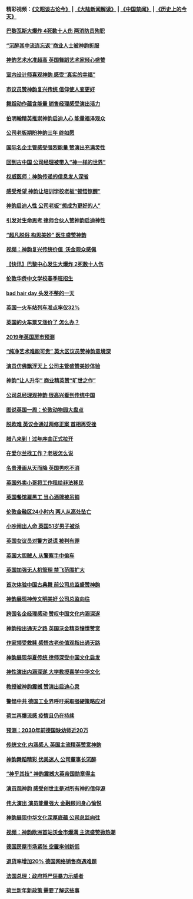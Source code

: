 #### 精彩视频：[《文昭谈古论今》](https://github.com/gfw-breaker/wenzhao/blob/master/README.md?t=01142131) | [《大陆新闻解读》](https://github.com/gfw-breaker/ntdtv-comedy/blob/master/README.md?t=01142131) | [《中国禁闻》](https://github.com/gfw-breaker/ntdtv-news/blob/master/README.md?t=01142131) | [《历史上的今天》](https://github.com/gfw-breaker/today-in-history/blob/master/README.md?t=01142131) 

#### [巴黎瓦斯大爆炸 4死数十人伤 两消防员殉职](../pages/nsc974/n10973956.md?t=01142131) 

#### [“沉醉其中流连忘返”商业人士被神韵折服](../pages/nsc974/n10973730.md?t=01142131) 

#### [神韵艺术水准超高 英国舞蹈艺术家倾心盛赞](../pages/nsc974/n10973515.md?t=01142131) 

#### [室内设计师喜观神韵 感受“真实的幸福”](../pages/nsc974/n10973397.md?t=01142131) 

#### [市议员赞神韵复兴传统 信仰使人变更好](../pages/nsc974/n10973340.md?t=01142131) 

#### [舞蹈动作蕴含能量 销售经理感受演出活力](../pages/nsc974/n10973210.md?t=01142131) 

#### [伯明翰精英推崇神韵启迪人心 能量福泽观众](../pages/nsc974/n10971911.md?t=01142131) 

#### [公司老板期盼神韵三年 终如愿](../pages/nsc974/n10971777.md?t=01142131) 

#### [国际名企主管感受强烈能量 赞演出充满灵性](../pages/nsc974/n10971724.md?t=01142131) 

#### [回到古中国 公司经理被带入“神一样的世界”](../pages/nsc974/n10971705.md?t=01142131) 

#### [权威医师：神韵传递的信息发人深省](../pages/nsc974/n10971688.md?t=01142131) 

#### [感受希望 神韵让培训学校老板“顿悟惊醒”](../pages/nsc974/n10971444.md?t=01142131) 

#### [神韵启迪人性 公司老板“想成为更好的人”](../pages/nsc974/n10971424.md?t=01142131) 

#### [引发对生命思考 律师合伙人赞神韵启迪神性](../pages/nsc974/n10971151.md?t=01142131) 

#### [“超凡脱俗 构思美妙” 医生盛赞神韵](../pages/nsc974/n10971122.md?t=01142131) 

#### [视频：神韵复兴传统价值  沃金观众感佩](../pages/nsc974/n10970961.md?t=01142131) 

#### [【快讯】巴黎中心发生大爆炸 2死数十人伤](../pages/nsc974/n10970675.md?t=01142131) 

#### [伦敦华侨中文学校春季班招生](../pages/nsc974/n10970785.md?t=01142131) 

#### [bad hair day 头发不整的一天](../pages/nsc974/n10970780.md?t=01142131) 

#### [英国一火车站列车准点率仅32%](../pages/nsc974/n10970775.md?t=01142131) 

#### [英国的火车票又涨价了 怎么办？](../pages/nsc974/n10970766.md?t=01142131) 

#### [2019年英国房市预测](../pages/nsc974/n10970729.md?t=01142131) 

#### [“纯净艺术难能可贵” 英大区议员赞神韵意境深](../pages/nsc974/n10970162.md?t=01142131) 

#### [演员仿佛飘浮天上 公司主管盛赞美妙体验](../pages/nsc974/n10969882.md?t=01142131) 

#### [神韵“让人升华” 商业精英赞“旷世之作”](../pages/nsc974/n10969860.md?t=01142131) 

#### [公司总经理观神韵 很高兴看到传统中国](../pages/nsc974/n10969730.md?t=01142131) 

#### [图说英国一周：伦敦动物园大盘点](../pages/nsc974/n10969365.md?t=01142131) 

#### [脱欧难 英议会通过两修正案 首相再受挫](../pages/nsc974/n10968468.md?t=01142131) 

#### [腊八来到！过年序曲正式拉开](../pages/nsc974/n10968649.md?t=01142131) 

#### [在爱尔兰找工作？老板怎么说](../pages/nsc974/n10968555.md?t=01142131) 

#### [名贵漫画从天而降 英国男吃不消](../pages/nsc974/n10968559.md?t=01142131) 

#### [英国外卖小哥将工作租给非法移民](../pages/nsc974/n10968548.md?t=01142131) 

#### [英国餐馆雇黑工 当心酒牌被吊销](../pages/nsc974/n10968537.md?t=01142131) 

#### [伦敦金融区24小时内 两人从高处坠亡](../pages/nsc974/n10968533.md?t=01142131) 

#### [小吵闹出人命 英国51岁男子被杀](../pages/nsc974/n10968526.md?t=01142131) 

#### [英国女议员对警方说谎 被判有罪](../pages/nsc974/n10968517.md?t=01142131) 

#### [英国大胆贼人 从警察手中偷车](../pages/nsc974/n10968489.md?t=01142131) 

#### [英国加强无人机管理 禁飞范围扩大](../pages/nsc974/n10968473.md?t=01142131) 

#### [首次体验中国古典舞 前公司总监盛赞神韵](../pages/nsc974/n10967619.md?t=01142131) 

#### [神韵展现神传文明美好 公司总监向往](../pages/nsc974/n10967402.md?t=01142131) 

#### [跨国名企经理感动 赞叹中国文化内涵深遂](../pages/nsc974/n10967396.md?t=01142131) 

#### [神韵指出通天之路 英国沃金精英憧憬赞赏](../pages/nsc974/n10967254.md?t=01142131) 

#### [作家领受救赎 感悟古老价值观指出通天路](../pages/nsc974/n10967056.md?t=01142131) 

#### [神韵展现华夏传统 律师深受中国文化启发](../pages/nsc974/n10966824.md?t=01142131) 

#### [神性演出内涵深遂 大学教授喜学中华文化](../pages/nsc974/n10966804.md?t=01142131) 

#### [教授被神韵震撼 赞演出启迪心灵](../pages/nsc974/n10966792.md?t=01142131) 

#### [警惕中共 德国工业界呼吁采取强硬策略应对](../pages/nsc974/n10966701.md?t=01142131) 

#### [荷兰再爆流感 疫情且仍在持续](../pages/nsc974/n10965996.md?t=01142131) 

#### [预测：2030年前德国缺幼师近20万](../pages/nsc974/n10965934.md?t=01142131) 

#### [传统文化 内涵感人 英国主流精英赞赏神韵](../pages/nsc974/n10965374.md?t=01142131) 

#### [神韵舞蹈精彩 优美迷人 公司董事长沉醉](../pages/nsc974/n10965237.md?t=01142131) 

#### [“神乎其技” 神韵震撼大英帝国勋章得主](../pages/nsc974/n10964718.md?t=01142131) 

#### [演员观神韵 感受创世主是对所有神的信仰源](../pages/nsc974/n10964931.md?t=01142131) 

#### [伟大演出 演员能量强大 金融顾问身心愉悦](../pages/nsc974/n10964616.md?t=01142131) 

#### [神韵展现中华文化深厚底蕴 公司总监向往](../pages/nsc974/n10964581.md?t=01142131) 

#### [视频：神韵欧洲首站沃金市爆满 主流盛赞掀热潮](../pages/nsc974/n10964483.md?t=01142131) 

#### [德国房屋市场紧张 空置率创新低](../pages/nsc974/n10964397.md?t=01142131) 

#### [退货率增加20% 德国网络销售商遇难题](../pages/nsc974/n10964456.md?t=01142131) 

#### [法国总理：政府将严惩暴力示威者](../pages/nsc974/n10963993.md?t=01142131) 

#### [荷兰新年新政策 需要了解这些事](../pages/nsc974/n10963965.md?t=01142131) 

